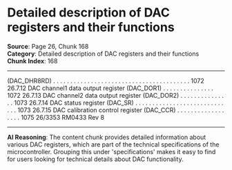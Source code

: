 # Detailed description of DAC registers and their functions

**Source**: Page 26, Chunk 168  
**Category**: Detailed description of DAC registers and their functions  
**Chunk Index**: 168

---

(DAC_DHR8RD) . . . . . . . . . . . . . . . . . . . . . . . . . . . . . . . . . . . . . . . . 1072
26.7.12 DAC channel1 data output register (DAC_DOR1) . . . . . . . . . . . . . . . 1072
26.7.13 DAC channel2 data output register (DAC_DOR2) . . . . . . . . . . . . . . . 1073
26.7.14 DAC status register (DAC_SR) . . . . . . . . . . . . . . . . . . . . . . . . . . . . . 1073
26.7.15 DAC calibration control register (DAC_CCR) . . . . . . . . . . . . . . . . . . 1075
26/3353 RM0433 Rev 8

---

**AI Reasoning**: The content chunk provides detailed information about various DAC registers, which are part of the technical specifications of the microcontroller. Grouping this under 'specifications' makes it easy to find for users looking for technical details about DAC functionality.
